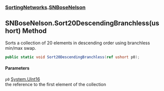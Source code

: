 ### [SortingNetworks](./SortingNetworks.md 'SortingNetworks').[SNBoseNelson](./SortingNetworks-SNBoseNelson.md 'SortingNetworks.SNBoseNelson')
## SNBoseNelson.Sort20DescendingBranchless(ushort) Method
Sorts a collection of 20 elements in descending order using branchless min/max swap.  
```csharp
public static void Sort20DescendingBranchless(ref ushort p0);
```
#### Parameters
<a name='SortingNetworks-SNBoseNelson-Sort20DescendingBranchless(ushort)-p0'></a>
`p0` [System.UInt16](https://docs.microsoft.com/en-us/dotnet/api/System.UInt16 'System.UInt16')  
the reference to the first element of the collection  
  

